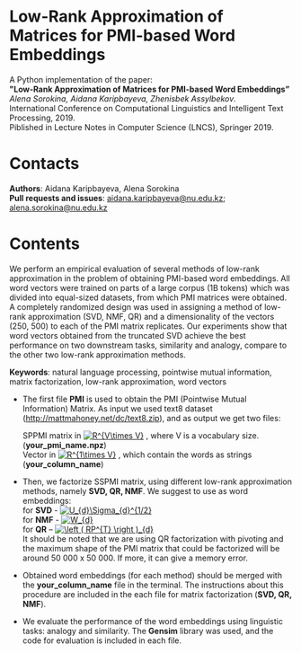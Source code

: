
# Low-Rank Approximation of Matrices for PMI-based Word Embeddings
A Python implementation of the paper:\
**"Low-Rank Approximation of Matrices for PMI-based Word Embeddings”** \
*Alena Sorokina, Aidana Karipbayeva, Zhenisbek Assylbekov*.\
International Conference on Computational Linguistics and Intelligent Text Processing, 2019. \
Piblished in Lecture Notes in Computer Science (LNCS), Springer 2019.

# Contacts
**Authors**: Aidana Karipbayeva, Alena Sorokina\
**Pull requests and issues**: aidana.karipbayeva@nu.edu.kz; alena.sorokina@nu.edu.kz 

# Contents
We perform an empirical evaluation of several methods of low-rank approximation in the problem of obtaining PMI-based word embeddings. All word vectors were trained on parts of a large corpus (1B tokens) which was divided into equal-sized datasets, from which PMI matrices were obtained. A completely randomized design was used in assigning a method of low-rank approximation (SVD, NMF, QR) and a dimensionality of the vectors (250, 500) to each of the PMI matrix replicates. Our experiments show that word vectors obtained from the truncated SVD achieve the best performance on two downstream tasks, similarity and analogy, compare to the other two low-rank approximation methods.

**Keywords**: natural language processing, pointwise mutual information, matrix factorization, low-rank approximation, word vectors


- The first file **PMI** is used to obtain the PMI (Pointwise Mutual Information) Matrix. As input we used text8 dataset  (http://mattmahoney.net/dc/text8.zip), and as output we get two files:

	SPPMI matrix in <a href="https://www.codecogs.com/eqnedit.php?latex=R^{V\times&space;V}" target="_blank"><img src="https://latex.codecogs.com/gif.latex?R^{V\times&space;V}" title="R^{V\times V}" /></a> , where V is a vocabulary size. (**your_pmi_name.npz**)\
	Vector in <a href="https://www.codecogs.com/eqnedit.php?latex=R^{1\times&space;V}" target="_blank"><img src="https://latex.codecogs.com/gif.latex?R^{1\times&space;V}" title="R^{1\times V}" /></a> , which contain the words as strings (**your_column_name**)

- Then, we factorize SSPMI matrix, using different low-rank approximation methods, namely **SVD, QR, NMF**. We suggest to use as word embeddings:\
	for **SVD** - <a href="https://www.codecogs.com/eqnedit.php?latex=U_{d}\Sigma_{d}^{1/2}" target="_blank"><img src="https://latex.codecogs.com/gif.latex?U_{d}\Sigma_{d}^{1/2}" title="U_{d}\Sigma_{d}^{1/2}" /></a> \
	for **NMF** - <a href="https://www.codecogs.com/eqnedit.php?latex=W_{d}" target="_blank"><img src="https://latex.codecogs.com/gif.latex?W_{d}" title="W_{d}" /></a> \
	for **QR** – <a href="https://www.codecogs.com/eqnedit.php?latex=\left&space;(&space;RP^{T}&space;\right&space;)_{d}" target="_blank"><img src="https://latex.codecogs.com/gif.latex?\left&space;(&space;RP^{T}&space;\right&space;)_{d}" title="\left ( RP^{T} \right )_{d}" /></a> \
	It should be noted that we are using QR factorization with pivoting and the maximum shape of the PMI matrix that could be factorized will be around 50 000 x 50 000. If more, it can give a memory error.


- Obtained word embeddings (for each method) should be merged with the **your_column_name** file in the terminal. The instructions about this procedure are included in the each file for matrix factorization (**SVD, QR, NMF**).

- We evaluate the performance of the word embeddings using linguistic tasks: analogy and similarity. The **Gensim** library was used, and the code for evaluation is included in each file.
